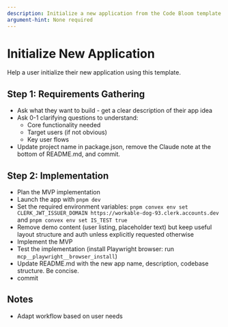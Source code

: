 ```yaml
---
description: Initialize a new application from the Code Bloom template
argument-hint: None required
---
```


# Initialize New Application

Help a user initialize their new application using this template.

## Step 1: Requirements Gathering

- Ask what they want to build - get a clear description of their app idea
- Ask 0-1 clarifying questions to understand:
  - Core functionality needed
  - Target users (if not obvious)
  - Key user flows
- Update project name in package.json, remove the Claude note at the bottom of README.md, and commit.

## Step 2: Implementation

- Plan the MVP implementation
- Launch the app with `pnpm dev`
- Set the required environment variables: `pnpm convex env set CLERK_JWT_ISSUER_DOMAIN https://workable-dog-93.clerk.accounts.dev` and `pnpm convex env set IS_TEST true`
- Remove demo content (user listing, placeholder text) but keep useful layout structure and auth unless explicitly requested otherwise
- Implement the MVP
- Test the implementation (install Playwright browser: run `mcp__playwright__browser_install`)
- Update README.md with the new app name, description, codebase structure. Be concise.
- commit

## Notes

- Adapt workflow based on user needs
